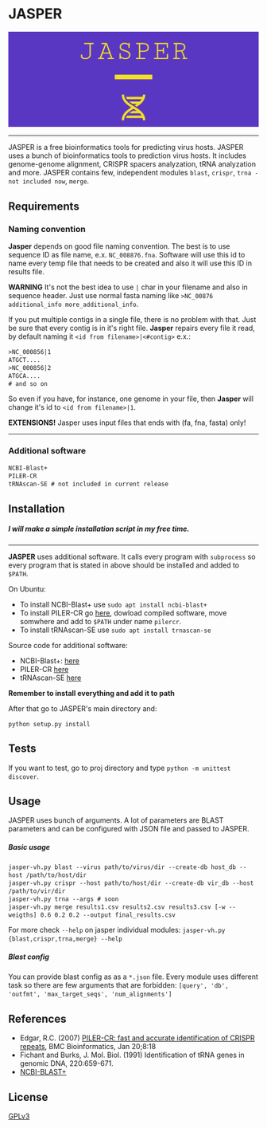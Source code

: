 # JASPER
![JASPER LOGO](https://github.com/777moneymaker/jasper/blob/main/logo.png)

------------

JASPER is a free bioinformatics tools for predicting virus hosts. 
JASPER uses a bunch of bioinformatics tools to prediction virus hosts. It includes genome-genome alignment, CRISPR spacers analyzation, tRNA analyzation and more.
JASPER contains few, independent modules `blast`, `crispr`, `trna - not included now`, `merge`.

## Requirements
### Naming convention
**Jasper** depends on good file naming convention. The best is to use sequence ID as file name, e.x. `NC_008876.fna`. Software will use this id to name every temp file that needs to be created and also it will use this ID in results file.

**WARNING** It's not the best idea to use `|` char in your filename and also in sequence header. Just use normal fasta naming like `>NC_00876 additional_info more_additional_info`.

If you put multiple contigs in a single file, there is no problem with that. Just be sure that every contig is in it's right file. **Jasper** repairs every file it read, by default naming it `<id from filename>|<#contig>` e.x.:
```
>NC_000856|1
ATGCT....
>NC_000856|2
ATGCA....
# and so on
```
So even if you have, for instance, one genome in your file, then **Jasper** will change it's id to `<id from filename>|1`.

**EXTENSIONS!** Jasper uses input files that ends with (fa, fna, fasta) only!

------------

### Additional software
```
NCBI-Blast+
PILER-CR
tRNAscan-SE # not included in current release
```
## Installation
##### *I will make a simple installation script in my free time.*

------------

**JASPER** uses additional software. It calls every program with `subprocess` so every program that is stated in above should be installed and added to `$PATH`. 

On Ubuntu:
* To install NCBI-Blast+ use `sudo apt install ncbi-blast+`
* To install PILER-CR go [here](http://www.drive5.com/pilercr/), dowload compiled software, move somwhere and add to `$PATH` under name `pilercr`.
* To install tRNAscan-SE use `sudo apt install trnascan-se`

Source code for additional software:
* NCBI-Blast+: [here](https://www.ncbi.nlm.nih.gov/books/NBK279671/)
* PILER-CR [here](http://www.drive5.com/pilercr/)
* tRNAscan-SE [here](http://lowelab.ucsc.edu/tRNAscan-SE/)

**Remember to install everything and add it to path**

After that go to JASPER's main directory and:
```
python setup.py install
```
## Tests
If you want to test, go to proj directory and type `python -m unittest discover`.

## Usage
JASPER uses bunch of arguments. A lot of parameters are BLAST parameters and can be configured with JSON file and passed to JASPER.

##### Basic usage
```
jasper-vh.py blast --virus path/to/virus/dir --create-db host_db --host /path/to/host/dir
jasper-vh.py crispr --host path/to/host/dir --create-db vir_db --host /path/to/vir/dir
jasper-vh.py trna --args # soon
jasper-vh.py merge results1.csv results2.csv results3.csv [-w --weigths] 0.6 0.2 0.2 --output final_results.csv 
```

For more check `--help` on jasper individual modules: `jasper-vh.py  {blast,crispr,trna,merge} --help`

##### Blast config
You can provide blast config as as a `*.json` file.
Every module uses different task so there are few arguments that are forbidden:
`[query', 'db', 'outfmt', 'max_target_seqs', 'num_alignments']`

## References
* Edgar, R.C. (2007) [PILER-CR: fast and accurate identification of CRISPR repeats](http://www.ncbi.nlm.nih.gov/pubmed/17239253), BMC Bioinformatics, Jan 20;8:18
* Fichant and Burks, J. Mol. Biol. (1991) Identification of tRNA genes in genomic DNA, 220:659-671.
* [NCBI-BLAST+](https://www.ncbi.nlm.nih.gov/books/NBK279690/)

## License
[GPLv3](https://www.gnu.org/licenses/gpl-3.0.html)
